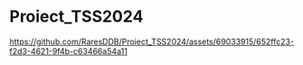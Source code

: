 # Proiect_TSS2024

https://github.com/RaresDDB/Proiect_TSS2024/assets/69033915/652ffc23-f2d3-4621-9f4b-c63466a54a11

